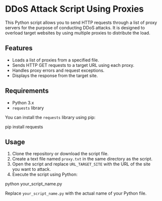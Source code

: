 # DDoS Attack Script Using Proxies

This Python script allows you to send HTTP requests through a list of proxy servers for the purpose of conducting DDoS attacks. It is designed to overload target websites by using multiple proxies to distribute the load.

## Features

- Loads a list of proxies from a specified file.
- Sends HTTP GET requests to a target URL using each proxy.
- Handles proxy errors and request exceptions.
- Displays the response from the target site.

## Requirements

- Python 3.x
- `requests` library

You can install the `requests` library using pip:


pip install requests


## Usage

1. Clone the repository or download the script file.
2. Create a text file named `proxy.txt` in the same directory as the script.
3. Open the script and replace `URL_TARGET_SITE` with the URL of the site you want to attack.
4. Execute the script using Python:


python your_script_name.py

Replace `your_script_name.py` with the actual name of your Python file.


